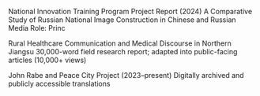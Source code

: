 National Innovation Training Program Project Report (2024)
A Comparative Study of Russian National Image Construction in Chinese and Russian Media
Role: Princ

Rural Healthcare Communication and Medical Discourse in Northern Jiangsu
30,000-word field research report; adapted into public-facing articles (10,000+ views)

John Rabe and Peace City Project (2023–present)
Digitally archived and publicly accessible translations